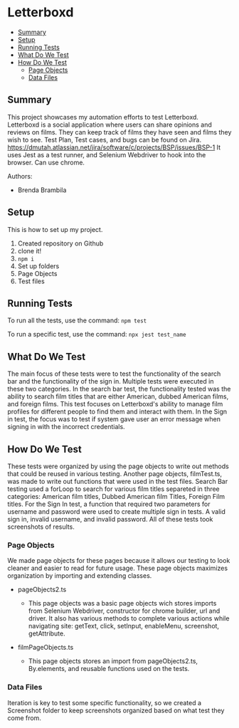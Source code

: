 # Letterboxd

- [Summary](#summary)
- [Setup](#setup)
- [Running Tests](#running-tests)
- [What Do We Test](#what-do-we-test)
- [How Do We Test](#how-do-we-test)
  - [Page Objects](#page-objects)
  - [Data Files](#data-files)

## Summary

This project showcases my automation efforts to test Letterboxd. Letterboxd is a social application where users can share
opinions and reviews on films. They can keep track of films they have seen and films they wish to see.
Test Plan, Test cases, and bugs can be found on Jira. https://dmutah.atlassian.net/jira/software/c/projects/BSP/issues/BSP-1
It uses Jest as a test runner, and Selenium Webdriver to hook into the browser. Can use chrome.

Authors: 
- Brenda Brambila

## Setup

This is how to set up my project.

1. Created repository on Github
2. clone it!
3. `npm i`
4. Set up folders
5. Page Objects
6. Test files


## Running Tests

To run all the tests, use the command: `npm test`

To run a specific test, use the command: `npx jest test_name`

## What Do We Test

The main focus of these tests were to test the functionality of the search bar and the functionality of the sign in. 
Multiple tests were executed in these two categories. In the search bar test, the functionality tested was the ability to search film titles that are either American, dubbed American films, and foreign films. This test focuses on Letterboxd's ability to manage film profiles for different people to find them and interact with them. In the Sign in test, the focus was to test if system gave user an error message when signing in with the incorrect credentials.  

## How Do We Test

These tests were organized by using the page objects to write out methods that could be reused in various testing. Another page objects, filmTest.ts, was made to write out functions that were used in the test files. 
Search Bar testing used a forLoop to search for various film titles separeted in three categories: American film titles, Dubbed American film Titles, Foreign Film titles. For the Sign In test, a function that required two parameters for username and password were used to create multiple sign in tests. A valid sign in, invalid username, and invalid password. All of these tests took screenshots of results. 

### Page Objects

We made page objects for these pages because it allows our testing to look cleaner and easier to read for future usage.
These page objects maximizes organization by importing and extending classes. 

- pageObjects2.ts
  - This page objects was a basic page objects wich stores imports from Selenium Webdriver, constructor for chrome builder, url and driver. It also has various methods to complete various actions while navigating site: getText, click, 
  setInput, enableMenu, screenshot, getAttribute.

- filmPageObjects.ts
    - This page objects stores an import from pageObjects2.ts, By.elements, and reusable functions
    used on the tests.


### Data Files

Iteration is key to test some specific functionality, so we created a Screenshot folder to keep screenshots organized based on what test they come from. 